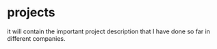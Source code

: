 # projects
it will contain the important project description that I have done so far in different companies. 
